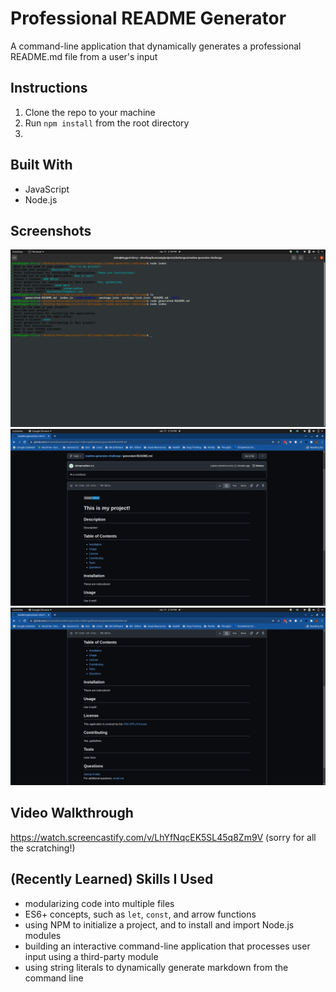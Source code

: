 # Professional README Generator

A command-line application that dynamically generates a professional README.md file from a user's input

## Instructions
1. Clone the repo to your machine
2. Run ```npm install``` from the root directory
3. 

## Built With
* JavaScript
* Node.js

## Screenshots
![readme generator prompts and answers in the terminal](/images/readme-generator-terminal.png)
![generated readme - 1](/images/readme-generator-generated-readme-1.png)
![generated readme - 2](/images/readme-generator-generated-readme-2.png)

## Video Walkthrough
https://watch.screencastify.com/v/LhYfNqcEK5SL45q8Zm9V (sorry for all the scratching!)

## (Recently Learned) Skills I Used
* modularizing code into multiple files
* ES6+ concepts, such as ```let```, ```const```, and arrow functions
* using NPM to initialize a project, and to install and import Node.js modules
* building an interactive command-line application that processes user input using a third-party module
* using string literals to dynamically generate markdown from the command line
